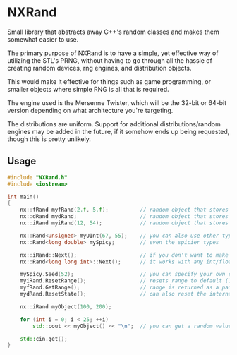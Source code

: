 # NXRand

Small library that abstracts away C++'s random classes and makes them somewhat easier to use.

The primary purpose of NXRand is to have a simple, yet effective way of utilizing the STL's PRNG, without having to go through all the hassle of creating random devices, rng engines, and distribution objects.

This would make it effective for things such as game programming, or smaller objects where simple RNG is all that is required.

The engine used is the Mersenne Twister, which will be the 32-bit or 64-bit version depending on what architecture you're targeting.

The distributions are uniform. Support for additional distributions/random engines may be added in the future,
if it somehow ends up being requested, though this is pretty unlikely.


## Usage
```cpp
#include "NXRand.h"
#include <iostream>

int main() 
{
	nx::fRand myfRand(2.f, 5.f);          // random object that stores floats, in the range 2 to 5
	nx::dRand mydRand;                    // random object that stores doubles, in the range 1 to 100 (default)
	nx::iRand myiRand(12, 54);            // random object that stores ints, range 12~54

	nx::Rand<unsigned> myUInt(67, 55);    // you can also use other types, as long as they're integral/floating
	nx::Rand<long double> mySpicy;        // even the spicier types

	nx::iRand::Next();                    // if you don't want to make an object and just want quick rng, you use this
	nx::Rand<long long int>::Next();      // it works with any int/float type

	mySpicy.Seed(52);                     // you can specify your own seeds
	myiRand.ResetRange();                 // resets range to default (1~100)
	myfRand.GetRange();                   // range is returned as a pair of values, accessed through pair.first/pair.second
	mydRand.ResetState();                 // can also reset the internal state of the distribution (it stops caring what number came last)

	nx::iRand myObject(100, 200);

	for (int i = 0; i < 25; ++i)
		std::cout << myObject() << "\n";  // you can get a random value within your range like this

	std::cin.get();
}
```
